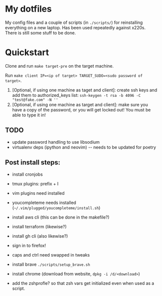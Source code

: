 # My dotfiles

My config files and a couple of scripts (in `./scripts/`) for reinstalling everything on a new laptop. Has been used repeatedly against x220s. There is still some stuff to be done.

# Quickstart

Clone and run `make target-pre` on the target machine.

Run `make client IP=<ip of target> TARGET_SUDO=<sudo password of target>`.

1. [Optional, if using one machine as taget and client]: create ssh keys and add them to authorized_keys list: `ssh-keygen -t rsa -b 4096 -C "test@fake.com" -N ''`
2. [Optional, if using one machine as target and client]: make sure you have a copy of the password, or you will get locked out! You must be able to type it in!

## TODO

* update password handling to use libsodium
* virtualenv deps (ipython and neovim) -- needs to be updated for poetry

## Post install steps:
* install cronjobs
* tmux plugins: prefix + I
* vim plugins need installed
* youcompleteme needs installed (`~/.vim/plugged/youcompleteme/install.sh`)
* install aws cli (this can be done in the makefile?)
* install terraform (likewise?)
* install gh cli (also likewise?)

* sign in to firefox!
* caps and ctrl need swapped in tweaks
* install brave `./scripts/setup_brave.sh`
* install chrome (download from website, `dpkg -i /d/<download>`)
* add the zshprofle? so that zsh vars get initialized even when used as a script.

